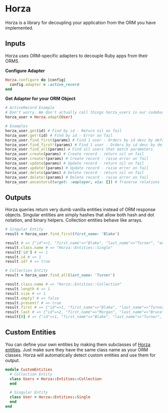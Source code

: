# Horza

Horza is a library for decoupling your application from the ORM you have implemented.

## Inputs

Horza uses ORM-specific adapters to decouple Ruby apps from their ORMS.

**Configure Adapter**
```ruby
Horza.configure do |config|
  config.adapter = :active_record
end
```

**Get Adapter for your ORM Object**
```ruby
# ActiveRecord Example
# Don't worry, We don't actually call things horza_users in our codebase, this is just for emphasis
horza_user = Horza.adapt(User)

# Examples
horza_user.get(id) # Find by id - Return nil on fail
horza_user.get!(id) # Find by id - Error on fail
horza_user.find_first(params) # Find 1 user - Orders by id desc by default - Return nil on fail
horza_user.find_first!(params) # Find 1 user - Orders by id desc by default - Error nil on fail
horza_user.find_all(params) # Find all users that match parameters
horza_user.create(params) # Create record - return nil on fail
horza_user.create!(params) # Create record - raise error on fail
horza_user.update(params) # Update record - return nil on fail
horza_user.update!(params) # Update record - raise error on fail
horza_user.delete(params) # Delete record - return nil on fail
horza_user.delete!(params) # Delete record - raise error on fail
horza_user.ancestors(target: :employer, via: []) # Traverse relations
```

## Outputs

Horza queries return very dumb vanilla entities instead of ORM response objects.
Singular entities are simply hashes that allow both hash and dot notation, and binary helpers.
Collection entities behave like arrays.

```ruby
# Singular Entity
result = horza_user.find_first(first_name: 'Blake')

result # => {"id"=>1, "first_name"=>"Blake", "last_name"=>"Turner", "employer_id"=>1}
result.class.name # => "Horza::Entities::Single"
result['id'] # => 1
result.id # => 1
result.id? # => true

# Collection Entity
result = horza_user.find_all(last_name: 'Turner')

result.class.name # => "Horza::Entities::Collection"
result.length # => 1
result.size # => 1
result.empty? # => false
result.present? # => true
result.first # => {"id"=>1, "first_name"=>"Blake", "last_name"=>"Turner", "employer_id"=>1}
result.last # => {"id"=>2, "first_name"=>"Morgan", "last_name"=>"Bruce", "employer_id"=>2}
result[0] # => {"id"=>1, "first_name"=>"Blake", "last_name"=>"Turner", "employer_id"=>1}
```

## Custom Entities

You can define your own entities by making them subclasses of [Horza entities](https://github.com/onfido/horza/tree/master/lib/horza/entities). Just make sure they have the same class name as your ORM classes. Horza will automatically detect custom entities and use them for output.

```ruby
module CustomEntities
  # Collection Entity
  class Users < Horza::Entities::Collection
  end

  # Singular Entity
  class User < Horza::Entities::Single
  end
end
```
